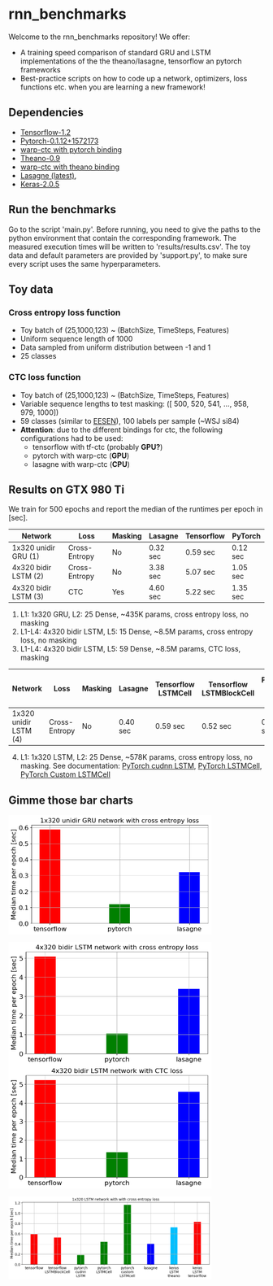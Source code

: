 # rnn_benchmarks
Welcome to the rnn_benchmarks repository! We offer:
- A training speed comparison of standard GRU and LSTM implementations of the the theano/lasagne, tensorflow an pytorch frameworks 
- Best-practice scripts on how to code up a network, optimizers, loss functions etc. when you are learning a new framework!

## Dependencies
  - [Tensorflow-1.2](https://github.com/tensorflow/tensorflow/tree/v1.2.0)
  - [Pytorch-0.1.12+1572173](https://github.com/pytorch/pytorch/tree/1572173ca735f379794d0ac10412208bbc0605b3)
  - [warp-ctc with pytorch binding](https://github.com/SeanNaren/warp-ctc/tree/pytorch_bindings/pytorch_binding)
  - [Theano-0.9](https://github.com/Theano/Theano/releases/tag/rel-0.9.0)
  - [warp-ctc with theano binding](https://github.com/sherjilozair/ctc)
  - [Lasagne (latest)](https://github.com/Lasagne/Lasagne),
  - [Keras-2.0.5](https://github.com/fchollet/keras/releases/tag/2.0.5)

## Run the benchmarks
Go to the script 'main.py'. Before running, you need to give the paths to the python environment that contain the corresponding framework. The measured execution times will be written to 'results/results.csv'. 
The toy data and default parameters are provided by 'support.py', to make sure every script uses the same hyperparameters.

## Toy data
### Cross entropy loss function
  - Toy batch of (25,1000,123) ~ (BatchSize, TimeSteps, Features)
  - Uniform sequence length of 1000
  - Data sampled from uniform distribution between -1 and 1
  - 25 classes

### CTC loss function
  - Toy batch of (25,1000,123) ~ (BatchSize, TimeSteps, Features)
  - Variable sequence lengths to test masking: ([ 500,  520,  541, ..., 958,  979, 1000])
  - 59 classes (similar to [EESEN](https://github.com/srvk/eesen)), 100 labels per sample (~WSJ si84)
  - **Attention**: due to the different bindings for ctc, the following configurations had to be used:
    - tensorflow with tf-ctc (probably **GPU?**)
    - pytorch with warp-ctc (**GPU**)
    - lasagne with warp-ctc (**CPU**)
  
## Results on GTX 980 Ti
We train for 500 epochs and report the median of the runtimes per epoch in [sec].

  | Network              | Loss          | Masking | Lasagne    | Tensorflow  | PyTorch    |
  |----------------------|---------------|---------|------------|-------------|------------|
  | 1x320 unidir GRU (1) | Cross-Entropy | No      | 0.32 sec   | 0.59 sec    | 0.12 sec   |
  | 4x320 bidir LSTM (2) | Cross-Entropy | No      | 3.38 sec   | 5.07 sec    | 1.05 sec   |
  | 4x320 bidir LSTM (3) | CTC           | Yes     | 4.60 sec   | 5.22 sec    | 1.35 sec   |
  
  1. L1: 1x320 GRU, L2: 25 Dense, ~435K params, cross entropy loss, no masking
  2. L1-L4: 4x320 bidir LSTM, L5: 15 Dense, ~8.5M params, cross entropy loss, no masking
  3. L1-L4: 4x320 bidir LSTM, L5: 59 Dense, ~8.5M params, CTC loss, masking
  
  
  | Network              | Loss          | Masking | Lasagne    | Tensorflow <br> LSTMCell|Tensorflow <br> LSTMBlockCell| PyTorch<br>cudnn<br>LSTM | PyTorch<br>LSTMCell| Pytorch<br>Custom<br>LSTMCell|Keras <br> LSTM <br> backend theano | Keras <br> LSTM <br> backend tensorflow
  |----------------------|---------------|----|----------|----------|----------|----------|----------|----------|----------|-----|
  | 1x320 unidir LSTM (4)| Cross-Entropy | No | 0.40 sec | 0.59 sec | 0.52 sec | 0.18 sec | 0.44 sec | 1.16 sec | 0.72 sec | 0.83 sec|
  
  
  4. L1: 1x320 LSTM, L2: 25 Dense, ~578K params, cross entropy loss, no masking. See documentation: [PyTorch cudnn LSTM](http://pytorch.org/docs/nn.html#lstm), [PyTorch LSTMCell](http://pytorch.org/docs/nn.html#lstmcell), [PyTorch Custom LSTMCell](https://github.com/jihunchoi/recurrent-batch-normalization-pytorch/blob/master/bnlstm.py)

## Gimme those bar charts
<img align="middle" src="/results/bars/bars_1x320GRU_ce.png" width="400"> 

<img align="middle" src="/results/bars/bars_4x320LSTM_ce.png" width="400"> <img align="middle" src="/results/bars/bars_4x320LSTM_ctc.png" width="400">

<img align="middle" src="/results/bars/bars_1x320LSTM_ce.png" width="400">



